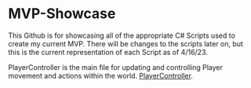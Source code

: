 # MVP-Showcase

This Github is for showcasing all of the appropriate C# Scripts used to create my current MVP. There will be changes to the scripts later on, but this is the current representation of each Script as of 4/16/23.

PlayerController is the main file for updating and controlling Player movement and actions within the world. [PlayerController](main/PlayerController).
